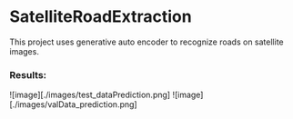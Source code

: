 # SatelliteRoadExtraction
This project uses generative auto encoder to recognize roads on satellite images.

### Results: 
![image][./images/test_dataPrediction.png]
![image][./images/valData_prediction.png]

